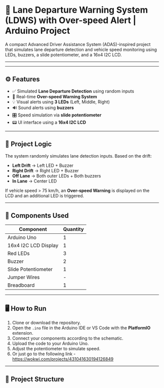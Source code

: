 # 🚗 Lane Departure Warning System (LDWS) with Over-speed Alert | Arduino Project

A compact Advanced Driver Assistance System (ADAS)-inspired project that simulates lane departure detection and vehicle speed monitoring using LEDs, buzzers, a slide potentiometer, and a 16x4 I2C LCD.

---



---

## ⚙️ Features

- ✅ Simulated **Lane Departure Detection** using random inputs
- 🚨 Real-time **Over-speed Warning System**
- 💡 Visual alerts using **3 LEDs** (Left, Middle, Right)
- 🔊 Sound alerts using **buzzers**
- 🎛️ Speed simulation via **slide potentiometer**
- 📟 UI interface using a **16x4 I2C LCD**

---

## 🧠 Project Logic

The system randomly simulates lane detection inputs. Based on the drift:

- **Left Drift** → Left LED + Buzzer
- **Right Drift** → Right LED + Buzzer
- **Off Lane** → Both outer LEDs + Both buzzers
- **In Lane** → Center LED

If vehicle speed > 75 km/h, an **Over-speed Warning** is displayed on the LCD and an additional LED is triggered.

---

## 🔩 Components Used

| Component           | Quantity |
|---------------------|----------|
| Arduino Uno         | 1        |
| 16x4 I2C LCD Display| 1        |
| Red LEDs            | 3        |
| Buzzer              | 2        |
| Slide Potentiometer | 1        |
| Jumper Wires        | -        |
| Breadboard          | 1        |

---

## 🖥️ How to Run

1. Clone or download the repository.
2. Open the `.ino` file in the Arduino IDE or VS Code with the **PlatformIO** extension.
3. Connect your components according to the schematic.
4. Upload the code to your Arduino Uno.
5. Adjust the potentiometer to simulate speed.
6. Or just go to the following link - https://wokwi.com/projects/431041630194126849
---

## 📂 Project Structure

